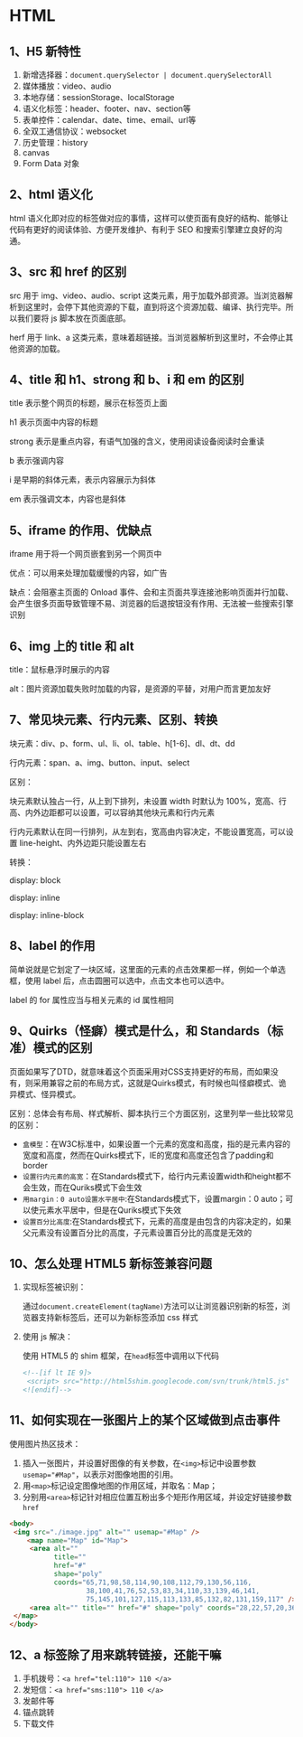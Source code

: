 # HTML

## 1、H5 新特性

1. 新增选择器：`document.querySelector | document.querySelectorAll` 
2. 媒体播放：video、audio
3. 本地存储：sessionStorage、localStorage
4. 语义化标签：header、footer、nav、section等
5. 表单控件：calendar、date、time、email、url等
6. 全双工通信协议：websocket
7. 历史管理：history
8. canvas
9. Form Data 对象

## 2、html 语义化

html 语义化即对应的标签做对应的事情，这样可以使页面有良好的结构、能够让代码有更好的阅读体验、方便开发维护、有利于 SEO 和搜索引擎建立良好的沟通。

## 3、src 和 href 的区别

src 用于 img、video、audio、script 这类元素，用于加载外部资源。当浏览器解析到这里时，会停下其他资源的下载，直到将这个资源加载、编译、执行完毕。所以我们要将 js 脚本放在页面底部。

herf 用于 link、a 这类元素，意味着超链接。当浏览器解析到这里时，不会停止其他资源的加载。

## 4、title 和 h1、strong 和 b、i 和 em 的区别

title 表示整个网页的标题，展示在标签页上面

h1 表示页面中内容的标题

strong 表示是重点内容，有语气加强的含义，使用阅读设备阅读时会重读

b 表示强调内容

i 是早期的斜体元素，表示内容展示为斜体

em 表示强调文本，内容也是斜体

## 5、iframe 的作用、优缺点

iframe 用于将一个网页嵌套到另一个网页中

优点：可以用来处理加载缓慢的内容，如广告

缺点：会阻塞主页面的 Onload 事件、会和主页面共享连接池影响页面并行加载、会产生很多页面导致管理不易、浏览器的后退按钮没有作用、无法被一些搜索引擎识别

## 6、img 上的 title 和 alt

title：鼠标悬浮时展示的内容

alt：图片资源加载失败时加载的内容，是资源的平替，对用户而言更加友好

## 7、常见块元素、行内元素、区别、转换

块元素：div、p、form、ul、li、ol、table、h[1-6]、dl、dt、dd

行内元素：span、a、img、button、input、select

区别：

块元素默认独占一行，从上到下排列，未设置 width 时默认为 100%，宽高、行高、内外边距都可以设置，可以容纳其他块元素和行内元素

行内元素默认在同一行排列，从左到右，宽高由内容决定，不能设置宽高，可以设置 line-height、内外边距只能设置左右

转换：

display: block

display: inline

display: inline-block

## 8、label 的作用

简单说就是它划定了一块区域，这里面的元素的点击效果都一样，例如一个单选框，使用 label 后，点击圆圈可以选中，点击文本也可以选中。

label 的 for 属性应当与相关元素的 id 属性相同

## 9、Quirks（怪癖）模式是什么，和 Standards（标准）模式的区别

页面如果写了DTD，就意味着这个页面采用对CSS支持更好的布局，而如果没有，则采用兼容之前的布局方式，这就是Quirks模式，有时候也叫怪癖模式、诡异模式、怪异模式。

区别：总体会有布局、样式解析、脚本执行三个方面区别，这里列举一些比较常见的区别：

- `盒模型`：在W3C标准中，如果设置一个元素的宽度和高度，指的是元素内容的宽度和高度，然而在Quirks模式下，IE的宽度和高度还包含了padding和border
- `设置行内元素的高宽`：在Standards模式下，给行内元素设置width和height都不会生效，而在Quriks模式下会生效
- `用margin：0 auto设置水平居中`:在Standards模式下，设置margin：0 auto；可以使元素水平居中，但是在Quriks模式下失效
- `设置百分比高度`:在Standards模式下，元素的高度是由包含的内容决定的，如果父元素没有设置百分比的高度，子元素设置百分比的高度是无效的

## 10、怎么处理 HTML5 新标签兼容问题

1. 实现标签被识别：

   通过`document.createElement(tagName)`方法可以让浏览器识别新的标签，浏览器支持新标签后，还可以为新标签添加 css 样式

2. 使用 js 解决：

   使用 HTML5 的 shim 框架，在`head`标签中调用以下代码

   ```html
   <!--[if lt IE 9]>
   	<script> src="http://html5shim.googlecode.com/svn/trunk/html5.js" </script>
   <![endif]-->
   ```

## 11、如何实现在一张图片上的某个区域做到点击事件

使用图片热区技术：

1. 插入一张图片，并设置好图像的有关参数，在`<img>`标记中设置参数`usemap="#Map"`，以表示对图像地图的引用。
2. 用`<map>`标记设定图像地图的作用区域，并取名：Map；
3. 分别用`<area>`标记针对相应位置互粉出多个矩形作用区域，并设定好链接参数`href`

```html
<body>
 <img src="./image.jpg" alt="" usemap="#Map" />
 　　<map name="Map" id="Map">
     <area alt="" 
           title="" 
           href="#" 
           shape="poly"
           coords="65,71,98,58,114,90,108,112,79,130,56,116,
                   38,100,41,76,52,53,83,34,110,33,139,46,141,
                   75,145,101,127,115,113,133,85,132,82,131,159,117" />
     <area alt="" title="" href="#" shape="poly" coords="28,22,57,20,36,39,27,61" />
 </map>
</body>
```

## 12、a 标签除了用来跳转链接，还能干嘛

1. 手机拨号：`<a href="tel:110"> 110 </a>`
2. 发短信：`<a href="sms:110"> 110 </a>`
3. 发邮件等
4. 锚点跳转
5. 下载文件

